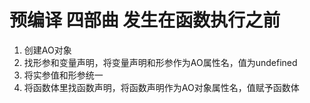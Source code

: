 # 预编译 四部曲 发生在函数执行之前
1. 创建AO对象
2. 找形参和变量声明，将变量声明和形参作为AO属性名，值为undefined
3. 将实参值和形参统一
4. 将函数体里找函数声明，将函数声明作为AO对象属性名，值赋予函数体